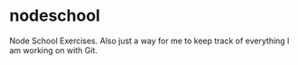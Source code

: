 nodeschool
==========

Node School Exercises. Also just a way for me to keep track of everything I am working on with Git.
